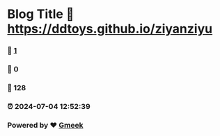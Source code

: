 # Blog Title :link: https://ddtoys.github.io/ziyanziyu 
### :page_facing_up: [1](https://ddtoys.github.io/ziyanziyu/tag.html) 
### :speech_balloon: 0 
### :hibiscus: 128 
### :alarm_clock: 2024-07-04 12:52:39 
### Powered by :heart: [Gmeek](https://github.com/Meekdai/Gmeek)

